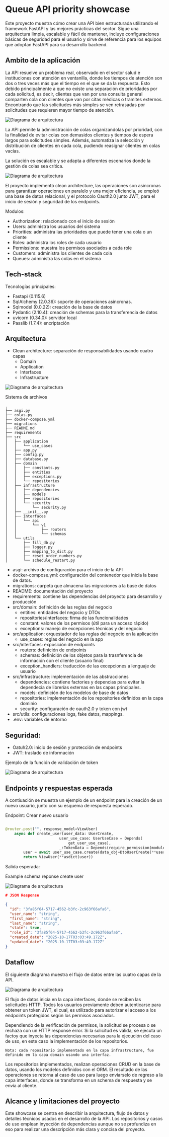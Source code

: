 # Queue API priority showcase

Este proyecto muestra cómo crear una API bien estructurada utilizando el framework FastAPI y las mejores prácticas del sector. Sigue una arquitectura limpia, escalable y fácil de mantener, incluye configuraciones básicas de seguridad para el usuario y sirve de referencia para los equipos que adoptan FastAPI para su desarrollo backend.

## Ambito de la aplicación
La API resuelve un problema real, observado en el sector salud e instituciones con atención en ventanilla, donde los tiempos de atención son dos o tres veces más que el tiempo en el que se da la respuesta. Esto debido principalmente a que no existe una separación de prioridades por cada solicitud, es decir, clientes que van por una consulta general comparten cola con clientes que van por citas médicas o tramites externos. Encontrando que las solicitudes más simples se ven retrasadas por solicitudes que requieren mayor tiempo de atención.

![Diagrama de arquitectura](../assets/images/problemschema.png)


La API permite la administración de colas organizandolas por prioridad, con la finalidad de evitar colas con demasidos clientes y tiempos de espera largos para solicitudes simples. Además, automatiza la selección y distribución de clientes en cada cola, pudiendo reasignar clientes en colas vacías. 

La solución es escalable y se adapta a diferentes escenarios donde la gestión de colas sea crítica.

![Diagrama de arquitectura](../assets/images/solutionschema.png)


El proyecto implementó clean architecture, las operaciones son asincronas para garantizar operaciones en paralelo y una mejor eficiencia, se empleó una base de datos relacional, y el protocolo Oauth2.0 junto JWT, para el inicio de sesión y seguridad de los endpoints.

Modulos:

- Authorization: relacionado con el inicio de sesión
- Users: administra los usuarios del sistema
- Priorities: administra las prioridades que puede tener una cola o un cliente
- Roles: administra los roles de cada usuario
- Permissions: muestra los permisos asociados a cada role
- Customers: administra los clientes de cada cola
- Queues: administra las colas en el sistema

## Tech-stack

Tecnologías principales:

- Fastapi (0.115.6)
- SqlAlchemy (2.0.36): soporte de operaciones asincronas.
- Sqlmodel (0.0.22): creación de la base de datos
- Pydantic (2.10.4): creación de schemas para la transferencia de datos
- uvicorn (0.34.0): servidor local
- Passlib (1.7.4): encriptación

## Arquitectura
- Clean architecture: separación de responsabilidades usando cuatro capas
    - Domain
    - Application
    - Interfaces
    - Infrastructure


![Diagrama de arquitectura](../assets/images/architecture.png)


Sistema de archivos

    .
    ├── asgi.py
    ├── colas.py
    ├── docker-compose.yml
    ├── migrations
    ├── README.md
    ├── requirements
    ├── src
    │   ├── application
    │   │   └── use_cases
    │   ├── app.py
    │   ├── config.py
    │   ├── database.py
    │   ├── domain
    │   │   ├── constants.py
    │   │   ├── entities
    │   │   ├── exceptions.py
    │   │   └── repositories
    │   ├── infrastructure
    │   │   ├── dependencies
    │   │   ├── models
    │   │   ├── repositories
    │   │   └── security
    │   │       └── security.py
    │   ├── __init__.py
    │   ├── interfaces
    │   │   └── api
    │   │       └── v1
    │   │           ├── routers
    │   │           └── schemas
    │   └── utils
    │       ├── fill_db.py
    │       ├── logger.py
    │       ├── mapping_to_dict.py
    │       ├── reset_order_numbers.py
    │       └── schedule_restart.py

- asgi: archivo de configuración para el inicio de la API
- docker-compose.yml: configuración del contenedor que inicia la base de datos.
- migrations: carpeta que almacena las migraciones a la base de datos
- README: documentación del proyecto
- requirements: contiene las dependencias del proyecto para desarrollo y producción
-  src/domain: definición de las reglas del negocio
    - entities: entidades del negocio y DTOs
    - repositories/interfaces: firma de las funcionalidades
    - constant: valores de los permisos (útil para un acceso rápido) 
    - exceptions: manejo de excepciones técnicas y del negocio 
- src/application: orquestador de las reglas del negocio en la aplicación 
    - use_cases: reglas del negocio en la app
- src/interfaces: exposición de endpoints
    - routers: definición de endpoints
    - schemas: definición de los objetos para la trasnferencia de información con el cliente (usuario final)
    - exception_handlers: traducción de las excepciones a lenguaje de usuario
- src/infrastructure: implementación de las abstracciones
    - dependencies: contiene factories y depencias para evitar la dependecia de librerías externas en las capas principales.
    - models: definición de los modelos de base de datos
    - repositories: implementación de los repositories definidos en la capa dominio
    - security: configuración de oauth2.0 y token con jwt
- src/utils: configuraciones logs, fake datos, mappings.
- .env: variables de entorno

## Seguridad:
- Oatuh2.0: inicio de sesión y protección de endpoints
- JWT: traslado de información

Ejemplo de la función de validación de token

![Diagrama de arquitectura](../assets/images/security_function.png)


## Endpoints y respuestas esperada

A contiuación se muestra un ejemplo de un endpoint para la creación de un nuevo usuario, junto con su esquema de respuesta esperado.


Endpoint: Crear nuevo usuario

```python

@router.post("", response_model=ViewUser)
    async def create_user(user_data: UserCreate,
                        user_use_case: UserUseCase = Depends(
                            get_user_use_case),
                        _:TokenData = Depends(require_permission(module=module,permission=Permission.CREATE.value))):
        user = await user_use_case.create(data_obj=DtoUserCreate(**user_data.model_dump()))
        return ViewUser(**asdict(user))

``` 

Salida esperada:

Example schema reponse create user

![Diagrama de arquitectura](../assets/images/viewuserschema.png)

```json
# JSON Response 

{
  "id": "3fa85f64-5717-4562-b3fc-2c963f66afa6",
  "user_name": "string",
  "first_name": "string",
  "last_name": "string",
  "state": true,
  "role_id": "3fa85f64-5717-4562-b3fc-2c963f66afa6",
  "created_date": "2025-10-17T03:03:49.172Z",
  "updated_date": "2025-10-17T03:03:49.172Z"
}

```

## Dataflow

El siguiente diagrama muestra el flujo de datos entre las cuatro capas de la API. 

![Diagrama de arquitectura](../assets/images/dataflow.png)

El flujo de datos inicia en la capa interfaces, donde se reciben las solicitudes HTTP. Todos los usuarios previamente deben autenticarse para obtener un token JWT, el cual, es utilizado para autorizar el acceso a los endpoints protegidos según los permisos asociados.

Dependiendo de la verificación de permisos, la solicitud se procesa o se rechaza con un HTTP response error. Si la solicitud es válida, se ejecuta un factoy que inyecta las dependencias necesarias para la ejecución del caso de uso, en este caso la implementación de los repositorios.

    Nota: cada repositorio implementado en la capa infrastructure, fue definido en la capa domain usando una interfaz.

Los repositorios implementados, realizan operaciones CRUD en la base de datos, usando los modelos definidos con el ORM. El resultado de las operaciones se retorna al caso de uso para luego enviarselo de regreso a la capa interfaces, donde se transforma en un schema de respuesta y se envía al cliente.


## Alcance y limitaciones del proyecto
Este showcase se centra en describir la arquitectura, flujo de datos y detalles técnicos usados en el desarrollo de la API. Los repositorios y casos de uso emplean inyección de dependencias aunque no se profundiza en eso para realizar una descripción más clara y concisa del proyecto.